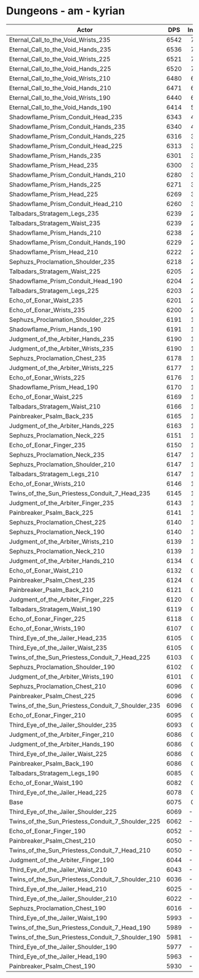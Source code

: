 # Dungeons - am - kyrian
| Actor | DPS | Increase |
|---|:---:|:---:|
|Eternal_Call_to_the_Void_Wrists_235|6542|7.69%|
|Eternal_Call_to_the_Void_Hands_235|6536|7.59%|
|Eternal_Call_to_the_Void_Wrists_225|6521|7.34%|
|Eternal_Call_to_the_Void_Hands_225|6520|7.33%|
|Eternal_Call_to_the_Void_Wrists_210|6480|6.67%|
|Eternal_Call_to_the_Void_Hands_210|6471|6.52%|
|Eternal_Call_to_the_Void_Wrists_190|6440|6.01%|
|Eternal_Call_to_the_Void_Hands_190|6414|5.58%|
|Shadowflame_Prism_Conduit_Head_235|6343|4.41%|
|Shadowflame_Prism_Conduit_Hands_235|6340|4.36%|
|Shadowflame_Prism_Conduit_Hands_225|6316|3.97%|
|Shadowflame_Prism_Conduit_Head_225|6313|3.92%|
|Shadowflame_Prism_Hands_235|6301|3.72%|
|Shadowflame_Prism_Head_235|6300|3.70%|
|Shadowflame_Prism_Conduit_Hands_210|6280|3.37%|
|Shadowflame_Prism_Hands_225|6271|3.23%|
|Shadowflame_Prism_Head_225|6269|3.19%|
|Shadowflame_Prism_Conduit_Head_210|6260|3.05%|
|Talbadars_Stratagem_Legs_235|6239|2.70%|
|Talbadars_Stratagem_Waist_235|6239|2.70%|
|Shadowflame_Prism_Hands_210|6238|2.68%|
|Shadowflame_Prism_Conduit_Hands_190|6229|2.53%|
|Shadowflame_Prism_Head_210|6222|2.42%|
|Sephuzs_Proclamation_Shoulder_235|6218|2.35%|
|Talbadars_Stratagem_Waist_225|6205|2.14%|
|Shadowflame_Prism_Conduit_Head_190|6204|2.12%|
|Talbadars_Stratagem_Legs_225|6203|2.11%|
|Echo_of_Eonar_Waist_235|6201|2.07%|
|Echo_of_Eonar_Wrists_235|6200|2.06%|
|Sephuzs_Proclamation_Shoulder_225|6191|1.91%|
|Shadowflame_Prism_Hands_190|6191|1.91%|
|Judgment_of_the_Arbiter_Hands_235|6190|1.89%|
|Judgment_of_the_Arbiter_Wrists_235|6190|1.89%|
|Sephuzs_Proclamation_Chest_235|6178|1.70%|
|Judgment_of_the_Arbiter_Wrists_225|6177|1.68%|
|Echo_of_Eonar_Wrists_225|6176|1.66%|
|Shadowflame_Prism_Head_190|6170|1.56%|
|Echo_of_Eonar_Waist_225|6169|1.55%|
|Talbadars_Stratagem_Waist_210|6166|1.50%|
|Painbreaker_Psalm_Back_235|6165|1.48%|
|Judgment_of_the_Arbiter_Hands_225|6163|1.45%|
|Sephuzs_Proclamation_Neck_225|6151|1.25%|
|Echo_of_Eonar_Finger_235|6150|1.23%|
|Sephuzs_Proclamation_Neck_235|6147|1.19%|
|Sephuzs_Proclamation_Shoulder_210|6147|1.19%|
|Talbadars_Stratagem_Legs_210|6147|1.19%|
|Echo_of_Eonar_Wrists_210|6146|1.17%|
|Twins_of_the_Sun_Priestess_Conduit_7_Head_235|6145|1.15%|
|Judgment_of_the_Arbiter_Finger_235|6143|1.12%|
|Painbreaker_Psalm_Back_225|6141|1.09%|
|Sephuzs_Proclamation_Chest_225|6140|1.07%|
|Sephuzs_Proclamation_Neck_190|6140|1.07%|
|Judgment_of_the_Arbiter_Wrists_210|6139|1.05%|
|Sephuzs_Proclamation_Neck_210|6139|1.05%|
|Judgment_of_the_Arbiter_Hands_210|6134|0.97%|
|Echo_of_Eonar_Waist_210|6132|0.94%|
|Painbreaker_Psalm_Chest_235|6124|0.81%|
|Painbreaker_Psalm_Back_210|6121|0.76%|
|Judgment_of_the_Arbiter_Finger_225|6120|0.74%|
|Talbadars_Stratagem_Waist_190|6119|0.72%|
|Echo_of_Eonar_Finger_225|6118|0.71%|
|Echo_of_Eonar_Wrists_190|6107|0.53%|
|Third_Eye_of_the_Jailer_Head_235|6105|0.49%|
|Third_Eye_of_the_Jailer_Waist_235|6105|0.49%|
|Twins_of_the_Sun_Priestess_Conduit_7_Head_225|6103|0.46%|
|Sephuzs_Proclamation_Shoulder_190|6102|0.44%|
|Judgment_of_the_Arbiter_Wrists_190|6101|0.43%|
|Sephuzs_Proclamation_Chest_210|6096|0.35%|
|Painbreaker_Psalm_Chest_225|6096|0.35%|
|Twins_of_the_Sun_Priestess_Conduit_7_Shoulder_235|6096|0.35%|
|Echo_of_Eonar_Finger_210|6095|0.33%|
|Third_Eye_of_the_Jailer_Shoulder_235|6093|0.30%|
|Judgment_of_the_Arbiter_Finger_210|6086|0.18%|
|Judgment_of_the_Arbiter_Hands_190|6086|0.18%|
|Third_Eye_of_the_Jailer_Waist_225|6086|0.18%|
|Painbreaker_Psalm_Back_190|6086|0.18%|
|Talbadars_Stratagem_Legs_190|6085|0.16%|
|Echo_of_Eonar_Waist_190|6082|0.12%|
|Third_Eye_of_the_Jailer_Head_225|6078|0.05%|
|Base|6075|0.00%|
|Third_Eye_of_the_Jailer_Shoulder_225|6069|-0.10%|
|Twins_of_the_Sun_Priestess_Conduit_7_Shoulder_225|6062|-0.21%|
|Echo_of_Eonar_Finger_190|6052|-0.38%|
|Painbreaker_Psalm_Chest_210|6050|-0.41%|
|Twins_of_the_Sun_Priestess_Conduit_7_Head_210|6050|-0.41%|
|Judgment_of_the_Arbiter_Finger_190|6044|-0.51%|
|Third_Eye_of_the_Jailer_Waist_210|6043|-0.53%|
|Twins_of_the_Sun_Priestess_Conduit_7_Shoulder_210|6036|-0.64%|
|Third_Eye_of_the_Jailer_Head_210|6025|-0.82%|
|Third_Eye_of_the_Jailer_Shoulder_210|6022|-0.87%|
|Sephuzs_Proclamation_Chest_190|6016|-0.97%|
|Third_Eye_of_the_Jailer_Waist_190|5993|-1.35%|
|Twins_of_the_Sun_Priestess_Conduit_7_Head_190|5989|-1.42%|
|Twins_of_the_Sun_Priestess_Conduit_7_Shoulder_190|5981|-1.55%|
|Third_Eye_of_the_Jailer_Shoulder_190|5977|-1.61%|
|Third_Eye_of_the_Jailer_Head_190|5963|-1.84%|
|Painbreaker_Psalm_Chest_190|5930|-2.39%|
